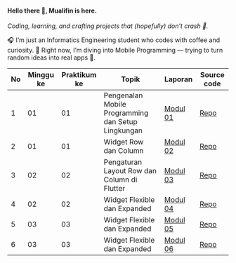 #### Hello there 👋, Mualifin is here.

*Coding, learning, and crafting projects that (hopefully) don’t crash 🚀.*

🎧 I’m just an Informatics Engineering student who codes with coffee and curiosity.
📱 Right now, I’m diving into Mobile Programming — trying to turn random ideas into real apps 🚀.

| No | Minggu ke | Praktikum ke | Topik                                              | Laporan                                                                                                                                           | Source code                                                                                                                                        |
| -- | --------- | ------------ | -------------------------------------------------- | ----------------------------------------------------------------------------------------------------------------------------------------------- | ------------------------------------------------------------------------------------------------------------------------------------------------------- |
| 1  | 01        | 01           | Pengenalan Mobile Programming dan Setup Lingkungan | [Modul 01](https://docs.google.com/document/d/1JRlDaJ9WJryttspo-LNqkp96KW1STvoH/edit?usp=sharing&ouid=108428164796630170581&rtpof=true&sd=true) | [Repo](https://github.com/immualifin/practicum/tree/master/Modul1) |
| 2  | 01        | 01           | Widget Row dan Column | [Modul 02](https://docs.google.com/document/d/1Vd2UikzpvBxqVMKNXGZ__GkVhuO-Gr9L/edit?usp=sharing&ouid=108428164796630170581&rtpof=true&sd=true) | [Repo](https://github.com/immualifin/practicum/tree/master/Modul2) |
| 3  | 02        | 02           | Pengaturan Layout Row dan Column di Flutter | [Modul 03](https://docs.google.com/document/d/1YisTHJw5qbdSKd18uINkJ2VaS_uvN3wQ/edit?usp=sharing&ouid=108428164796630170581&rtpof=true&sd=true) | [Repo](https://github.com/immualifin/practicum/tree/master/modul3) |
| 4  | 02        | 02           | Widget Flexible dan Expanded | [Modul 04](https://docs.google.com/document/d/1GycgSAtt31Pi2Pd8Vuu2RcbBOHCB1ZHn/edit?usp=sharing&ouid=108428164796630170581&rtpof=true&sd=true) | [Repo](https://github.com/immualifin/practicum/tree/master/modul4) |
| 5  | 03        | 03           | Widget Flexible dan Expanded | [Modul 05](https://docs.google.com/document/d/1n8M1e0U_zaOLfyes4sJaXVQMKyEMZmax/edit?usp=sharing&ouid=108428164796630170581&rtpof=true&sd=true) | [Repo](https://github.com/immualifin/practicum/tree/master/modul5) |
| 6  | 03        | 03           | Widget Flexible dan Expanded | [Modul 06](https://docs.google.com/document/d/1-VNilar90ijzCMj9A31U599Zg2lTmN-W/edit?usp=sharing&ouid=108428164796630170581&rtpof=true&sd=true) | [Repo](https://github.com/immualifin/practicum/tree/master/modul6/tugas6) |

